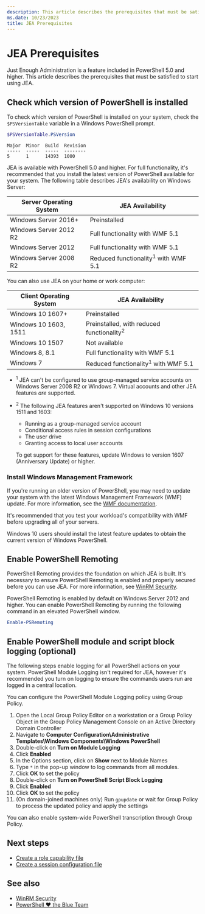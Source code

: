 ```yaml
---
description: This article describes the prerequisites that must be satisfied to start using JEA.
ms.date: 10/23/2023
title: JEA Prerequisites
---
```

# JEA Prerequisites

Just Enough Administration is a feature included in PowerShell 5.0 and higher. This article
describes the prerequisites that must be satisfied to start using JEA.

## Check which version of PowerShell is installed

To check which version of PowerShell is installed on your system, check the `$PSVersionTable`
variable in a Windows PowerShell prompt.

```powershell
$PSVersionTable.PSVersion
```

```Output
Major  Minor  Build  Revision
-----  -----  -----  --------
5      1      14393  1000
```

JEA is available with PowerShell 5.0 and higher. For full functionality, it's recommended that you
install the latest version of PowerShell available for your system. The following table describes
JEA's availability on Windows Server:

| Server Operating System |                JEA Availability                |
| ----------------------- | ---------------------------------------------- |
| Windows Server 2016+    | Preinstalled                                   |
| Windows Server 2012 R2  | Full functionality with WMF 5.1                |
| Windows Server 2012     | Full functionality with WMF 5.1                |
| Windows Server 2008 R2  | Reduced functionality<sup>1</sup> with WMF 5.1 |

You can also use JEA on your home or work computer:

| Client Operating System |                   JEA Availability                   |
| ----------------------- | ---------------------------------------------------- |
| Windows 10 1607+        | Preinstalled                                         |
| Windows 10 1603, 1511   | Preinstalled, with reduced functionality<sup>2</sup> |
| Windows 10 1507         | Not available                                        |
| Windows 8, 8.1          | Full functionality with WMF 5.1                      |
| Windows 7               | Reduced functionality<sup>1</sup> with WMF 5.1       |

- <sup>1</sup> JEA can't be configured to use group-managed service accounts on Windows Server 2008
  R2 or Windows 7. Virtual accounts and other JEA features *are* supported.

- <sup>2</sup> The following JEA features aren't supported on Windows 10 versions 1511 and 1603:

  - Running as a group-managed service account
  - Conditional access rules in session configurations
  - The user drive
  - Granting access to local user accounts

  To get support for these features, update Windows to version 1607 (Anniversary Update) or higher.

### Install Windows Management Framework

If you're running an older version of PowerShell, you may need to update your system with the latest
Windows Management Framework (WMF) update. For more information, see the [WMF documentation][02].

It's recommended that you test your workload's compatibility with WMF before upgrading all of your
servers.

Windows 10 users should install the latest feature updates to obtain the current version of Windows
PowerShell.

## Enable PowerShell Remoting

PowerShell Remoting provides the foundation on which JEA is built. It's necessary to ensure
PowerShell Remoting is enabled and properly secured before you can use JEA. For more information,
see [WinRM Security][01].

PowerShell Remoting is enabled by default on Windows Server 2012 and higher. You can enable
PowerShell Remoting by running the following command in an elevated PowerShell window.

```powershell
Enable-PSRemoting
```

## Enable PowerShell module and script block logging (optional)

The following steps enable logging for all PowerShell actions on your system. PowerShell Module
Logging isn't required for JEA, however it's recommended you turn on logging to ensure the commands
users run are logged in a central location.

You can configure the PowerShell Module Logging policy using Group Policy.

1. Open the Local Group Policy Editor on a workstation or a Group Policy Object in the Group Policy
   Management Console on an Active Directory Domain Controller
1. Navigate to **Computer Configuration\\Administrative Templates\\Windows Components\\Windows
   PowerShell**
1. Double-click on **Turn on Module Logging**
1. Click **Enabled**
1. In the Options section, click on **Show** next to Module Names
1. Type `*` in the pop-up window to log commands from all modules.
1. Click **OK** to set the policy
1. Double-click on **Turn on PowerShell Script Block Logging**
1. Click **Enabled**
1. Click **OK** to set the policy
1. (On domain-joined machines only) Run `gpupdate` or wait for Group Policy to process the updated
   policy and apply the settings

You can also enable system-wide PowerShell transcription through Group Policy.

## Next steps

- [Create a role capability file][04]
- [Create a session configuration file][05]

## See also

- [WinRM Security][01]
- [PowerShell ♥ the Blue Team][03]

<!-- link references -->
[01]: /powershell/scripting/learn/remoting/winrmsecurity
[02]: /powershell/scripting/wmf/overview
[03]: https://devblogs.microsoft.com/powershell/powershell-the-blue-team/
[04]: role-capabilities.md
[05]: session-configurations.md
